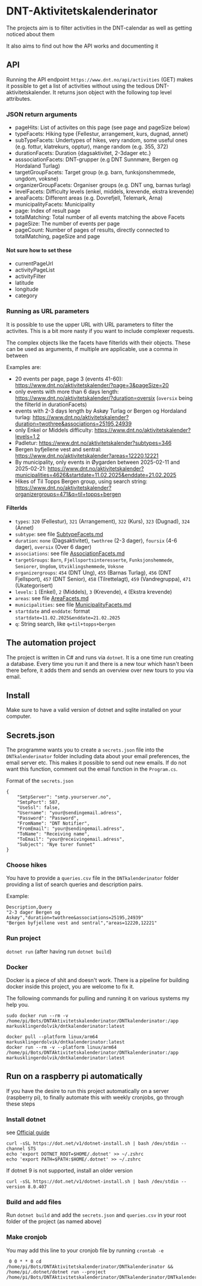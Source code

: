 # DNT-Aktivitetskalenderinator
The projects aim is to filter activities in the DNT-calendar as well as getting noticed about them

It also aims to find out how the API works and documenting it

## API
Running the API endpoint `https://www.dnt.no/api/activities` (GET) makes it possible to get a list of activities without using the tedious DNT-aktivitetskalender. It returns json object with the following top level attributes.

### JSON return arguments
* pageHits: List of activites on this page (see page and pageSize below)
* typeFacets: Hiking type {Fellestur, arrangement, kurs, dugnad, annet}
* subTypeFacets: Undertypes of hikes, very random, some useful ones (e.g. fottur, klatrekurs, opptur), mange random (e.g. 355, 372)
* durationFacets: Duration {dagsaktivitet, 2-3dager etc.}
* asssociationFacets: DNT-grupper (e.g DNT Sunnmøre, Bergen og Hordaland Turlag)
* targetGroupFacets: Target group (e.g. barn, funksjonshemmede, ungdom, voksne)
* organizerGroupFacets: Organiser groups (e.g. DNT ung, barnas turlag)
* levelFacets: Difficulty levels (enkel, middels, krevende, ekstra krevende)
* areaFacets: Different areas (e.g. Dovrefjell, Telemark, Arna)
* municipalityFacets: Municipality
* page: Index of result page
* totalMatching: Total number of all events matching the above Facets
* pageSize: The number of events per page
* pageCount: Number of pages of results, directly connected to totalMatching, pageSize and page

#### Not sure how to set these
* currentPageUrl
* activityPageList
* activityFilter
* latitude
* longitude
* category

### Running as URL parameters
It is possible to use the upper URL with URL parameters to filter the activites. This is a bit more nasty if you want to include complexer requests.

The complex objects like the facets have filterIds with their objects. These can be used as arguments, if multiple are applicable, use a comma in between

Examples are:
* 20 events per page, page 3 (events 41-60): https://www.dnt.no/aktivitetskalender/?page=3&pageSize=20
* only events with more than 6 days length: https://www.dnt.no/aktivitetskalender/?duration=oversix (`oversix` being the filterId in durationFacets)
* events with 2-3 days length by Askøy Turlag or Bergen og Hordaland turlag: https://www.dnt.no/aktivitetskalender?duration=twothree&associations=25195,24939
* only Enkel or Middels difficulty: https://www.dnt.no/aktivitetskalender?levels=1,2
* Padletur: https://www.dnt.no/aktivitetskalender?subtypes=346
* Bergen byfjellene vest and sentral: https://www.dnt.no/aktivitetskalender?areas=12220,12221
* By municipality, only events in Øygarden between 2025-02-11 and 2025-02-21: https://www.dnt.no/aktivitetskalender?municipalities=4626&startdate=11.02.2025&enddate=21.02.2025
* Hikes of Til Topps Bergen group, using search string: https://www.dnt.no/aktivitetskalender?organizergroups=471&q=til+topps+bergen

#### FilterIds
* `types`: `320` (Fellestur), `321` (Arrangement), `322` (Kurs), `323` (Dugnad), `324` (Annet)
* `subtype`: see file [SubtypeFacets.md](DocumentationApi/SubtypeFacets.md)
* `duration`: `none` (Dagsaktivitet), `twothree` (2-3 dager), `foursix` (4-6 dager), `oversix` (Over 6 dager)
* `associations`: see file [AssociationFacets.md](DocumentationApi/AssociationFacets.md)
* `targetGroups`: `Barn`, `Fjellsportsinteresserte`, `Funksjonshemmede`, `Seniorer`, `Ungdom`, `Utviklingshemmede`, `Voksne`
* `organizergroups`: `454` (DNT Ung), `455` (Barnas Turlag), `456` (DNT Fjellsport), `457` (DNT Senior), `458` (Tilrettelagt), `459` (Vandregruppa), `471` (Ukategorisert)
* `levels`: `1` (Enkel), `2` (Middels), `3` (Krevende), `4` (Ekstra krevende)
* `areas`: see file [AreaFacets.md](DocumentationApi/AreaFacets.md)
* `municipalities`: see file [MunicipalityFacets.md](DocumentationApi/MunicipalityFacets.md)
* `startdate` and `enddate`: format `startdate=11.02.2025&enddate=21.02.2025`
* `q`: String search, like `q=til+topps+bergen`

## The automation project
The project is written in C# and runs via `dotnet`. It is a one time run creating a database. Every time you run it and there is a new tour which hasn't been there before, it adds them and sends an overview over new tours to you via email.

## Install
Make sure to have a valid version of dotnet and sqlite installed on your computer.

## Secrets.json
The programme wants you to create a `secrets.json` file into the `DNTkalenderinator` folder including data about your email preferences, the email server etc. This makes it possible to send out new emails. If do not want this function, comment out the email function in the `Program.cs`.

Format of the `secrets.json`
```
{
	"SmtpServer": "smtp.yourserver.no",
	"SmtpPort": 587,
	"UseSsl": false,
	"Username": "your@sendingemail.adress",
	"Password": "Password",
	"FromName": "DNT Notifier",
	"FromEmail": "your@sendingemail.adress",
	"ToName": "Receiving name",
	"ToEmail": "your@receivingemail.adress",
	"Subject": "Nye turer funnet"
}
```

### Choose hikes
You have to provide a `queries.csv` file in the `DNTkalenderinator` folder providing a list of search queries and description pairs.

Example:
```
Description,Query
"2-3 dager Bergen og Askøy","duration=twothree&associations=25195,24939"
"Bergen byfjellene vest and sentral","areas=12220,12221"
```

### Run project
`dotnet run` (after having run `dotnet build`)

### Docker
Docker is a piece of shit and doesn't work. There is a pipeline for building docker inside this project, you are welcome to fix it.

The following commands for pulling and running it on various systems my help you.
```sudo docker pull --platform linux/amd64 markusklingerdolvik/dntkalenderinator:latest
sudo docker run --rm -v  /home/pi/Bots/DNTAktivitetskalenderinator/DNTkalenderinator:/app markusklingerdolvik/dntkalenderinator:latest

docker pull --platform linux/arm64 markusklingerdolvik/dntkalenderinator:latest
docker run --rm -v --platform linux/arm64 /home/pi/Bots/DNTAktivitetskalenderinator/DNTkalenderinator:/app markusklingerdolvik/dntkalenderinator:latest
```

## Run on a raspberry pi automatically
If you have the desire to run this project automatically on a server (raspberry pi), to finally automate this with weekly cronjobs, go through these steps

### Install dotnet
see [Official guide](https://learn.microsoft.com/en-us/dotnet/iot/deployment)
```
curl -sSL https://dot.net/v1/dotnet-install.sh | bash /dev/stdin --channel STS
echo 'export DOTNET_ROOT=$HOME/.dotnet' >> ~/.zshrc
echo 'export PATH=$PATH:$HOME/.dotnet' >> ~/.zshrc
```
If dotnet 9 is not supported, install an older version
```
curl -sSL https://dot.net/v1/dotnet-install.sh | bash /dev/stdin --version 8.0.407
```

### Build and add files
Run `dotnet build` and add the `secrets.json` and `queries.csv` in your root folder of the project (as named above)

### Make cronjob
You may add this line to your cronjob file by running `crontab -e`
```
 0 0 * * 0 cd /home/pi/Bots/DNTAktivitetskalenderinator/DNTkalenderinator && /home/pi/.dotnet/dotnet run --project /home/pi/Bots/DNTAktivitetskalenderinator/DNTkalenderinator/DNTkalenderinator.csproj
 ```